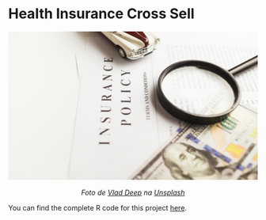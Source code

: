 # Health Insurance Cross Sell

<p align="center">
  <img src="img/health_insurance.jpeg"  width="600" height="300">
</p>
<p align="center">
<em> Foto de <a href="https://unsplash.com/pt-br/@vladdeep?utm_source=unsplash&utm_medium=referral&utm_content=creditCopyText">Vlad Deep</a> na <a href="https://unsplash.com/pt-br/fotografias/mCqi3MljC4E?utm_source=unsplash&utm_medium=referral&utm_content=creditCopyText">Unsplash</a></em>
</p>









You can find the complete R code for this project [here](https://edneide.github.io/health_insurance_cross_sell/).
